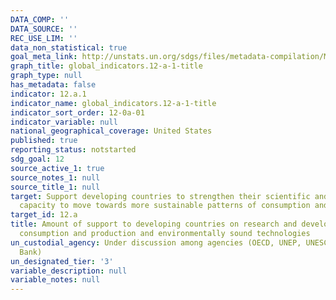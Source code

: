 ```yaml
---
DATA_COMP: ''
DATA_SOURCE: ''
REC_USE_LIM: ''
data_non_statistical: true
goal_meta_link: http://unstats.un.org/sdgs/files/metadata-compilation/Metadata-Goal-12.pdf
graph_title: global_indicators.12-a-1-title
graph_type: null
has_metadata: false
indicator: 12.a.1
indicator_name: global_indicators.12-a-1-title
indicator_sort_order: 12-0a-01
indicator_variable: null
national_geographical_coverage: United States
published: true
reporting_status: notstarted
sdg_goal: 12
source_active_1: true
source_notes_1: null
source_title_1: null
target: Support developing countries to strengthen their scientific and technological
  capacity to move towards more sustainable patterns of consumption and production.
target_id: 12.a
title: Amount of support to developing countries on research and development for sustainable
  consumption and production and environmentally sound technologies
un_custodial_agency: Under discussion among agencies (OECD, UNEP, UNESCO-UIS, World
  Bank)
un_designated_tier: '3'
variable_description: null
variable_notes: null
---
```


